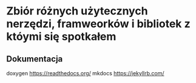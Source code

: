 # Zbiór różnych użytecznych nerzędzi, framweorków i bibliotek z któymi się spotkałem



## Dokumentacja
doxygen
https://readthedocs.org/
mkdocs
https://jekyllrb.com/
